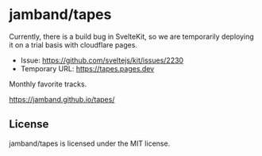 # jamband/tapes

Currently, there is a build bug in SvelteKit, so we are temporarily deploying it on a trial basis with cloudflare pages.

- Issue: https://github.com/sveltejs/kit/issues/2230
- Temporary URL: https://tapes.pages.dev

Monthly favorite tracks.

https://jamband.github.io/tapes/

## License

jamband/tapes is licensed under the MIT license.

